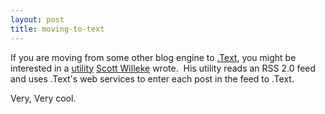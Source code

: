 ```yaml
---
layout: post
title: moving-to-text
---
```

If you are moving from some other blog engine to
[.Text](http://www.scottwater.com/dottext), you might be interested in a
[utility](http://blogs.pingpoet.com/overflow/archive/2004/02/10/209.aspx)
[Scott Willeke](http://blogs.pingpoet.com/overflow/) wrote.  His utility
reads an RSS 2.0 feed and uses .Text's web services to enter each post
in the feed to .Text.

Very, Very cool.
